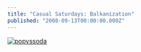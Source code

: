 ```yaml
---
title: "Casual Saturdays: Balkanization"
published: "2008-09-13T00:00:00.000Z"
---
```


[![popvssoda](/images/posts/20080913/popvsoda.png "popvssoda")](http://popvssoda.com)